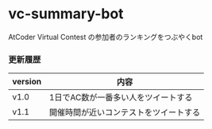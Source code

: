 vc-summary-bot
====

AtCoder Virtual Contest の参加者のランキングをつぶやくbot

### 更新履歴
|version|内容|
|---|---|
|v1.0|1日でAC数が一番多い人をツイートする|
|v1.1|開催時間が近いコンテストをツイートする|
